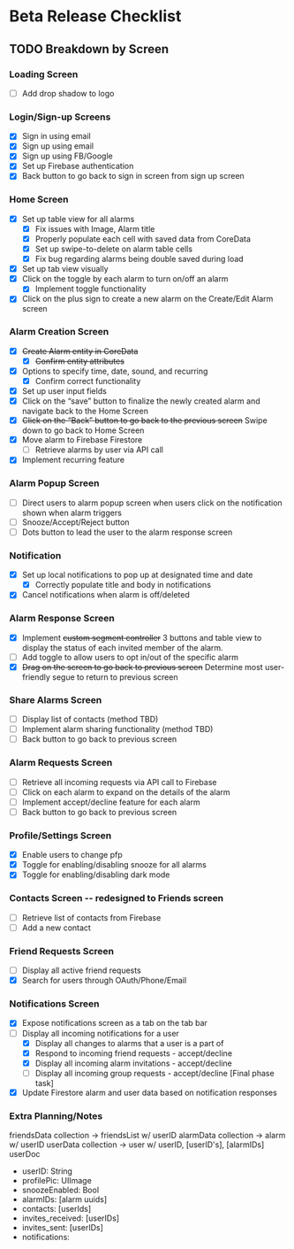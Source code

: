 # Beta Release Checklist

## TODO Breakdown by Screen

### Loading Screen
- [ ] Add drop shadow to logo

### Login/Sign-up Screens
- [x] Sign in using email
- [x] Sign up using email
- [x] Sign up using FB/Google
- [x] Set up Firebase authentication
- [x] Back button to go back to sign in screen from sign up screen

### Home Screen
- [x] Set up table view for all alarms
    - [x] Fix issues with Image, Alarm title
    - [x] Properly populate each cell with saved data from CoreData
    - [x] Set up swipe-to-delete on alarm table cells
    - [x] Fix bug regarding alarms being double saved during load
- [x] Set up tab view visually
- [x] Click on the toggle by each alarm to turn on/off an alarm
    - [x] Implement toggle functionality
- [x] Click on the plus sign to create a new alarm on the Create/Edit Alarm screen

### Alarm Creation Screen
- [x] ~~Create Alarm entity in CoreData~~
    - [x] ~~Confirm entity attributes~~
- [x] Options to specify time, date, sound, and recurring
    - [x] Confirm correct functionality
- [x] Set up user input fields
- [x] Click on the “save” button to finalize the newly created alarm and navigate back to the Home Screen
- [x] ~~Click on the “Back” button to go back to the previous screen~~ Swipe down to go back to Home Screen
- [x] Move alarm to Firebase Firestore
    - [ ] Retrieve alarms by user via API call
- [x] Implement recurring feature

### Alarm Popup Screen
- [ ] Direct users to alarm popup screen when users click on the notification shown when alarm triggers
- [ ] Snooze/Accept/Reject button
- [ ] Dots button to lead the user to the alarm response screen

### Notification
- [x] Set up local notifications to pop up at designated time and date
    - [x] Correctly populate title and body in notifications
- [x] Cancel notifications when alarm is off/deleted

### Alarm Response Screen
- [x] Implement ~~custom segment controller~~ 3 buttons and table view to display the status of each invited member of the alarm.
- [ ] Add toggle to allow users to opt in/out of the specific alarm
- [x] ~~Drag on the screen to go back to previous screen~~ Determine most user-friendly segue to return to previous screen

### Share Alarms Screen
- [ ] Display list of contacts (method TBD)
- [ ] Implement alarm sharing functionality (method TBD)
- [ ] Back button to go back to previous screen

### Alarm Requests Screen
- [ ] Retrieve all incoming requests via API call to Firebase
- [ ] Click on each alarm to expand on the details of the alarm
- [ ] Implement accept/decline feature for each alarm
- [ ] Back button to go back to previous screen

### Profile/Settings Screen
- [x] Enable users to change pfp
- [x] Toggle for enabling/disabling snooze for all alarms
- [x] Toggle for enabling/disabling dark mode

### Contacts Screen -- redesigned to Friends screen
- [ ] Retrieve list of contacts from Firebase
- [ ] Add a new contact

### Friend Requests Screen
- [ ] Display all active friend requests
- [x] Search for users through OAuth/Phone/Email

### Notifications Screen 
- [x] Expose notifications screen as a tab on the tab bar
- [ ] Display all incoming notifications for a user
    - [x] Display all changes to alarms that a user is a part of
    - [x] Respond to incoming friend requests - accept/decline
    - [x] Display all incoming alarm invitations - accept/decline
    - [ ] Display all incoming group requests - accept/decline [Final phase task]
- [x] Update Firestore alarm and user data based on notification responses

### Extra Planning/Notes
friendsData collection -> friendsList w/ userID
alarmData collection -> alarm w/ userID
userData collection -> user w/ userID, [userID's], [alarmIDs]
userDoc
- userID: String
- profilePic: UIImage
- snoozeEnabled: Bool
- alarmIDs: [alarm uuids]
- contacts: [userIds]
- invites_received: [userIDs]
- invites_sent: [userIDs]
- notifications: 
